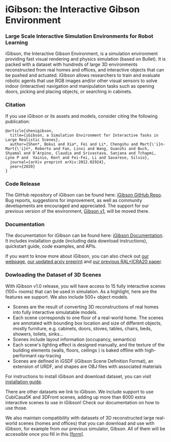 #  iGibson: the Interactive Gibson Environment

### Large Scale Interactive Simulation Environments for Robot Learning

iGibson, the Interactive Gibson Environment, is a simulation environment providing fast visual rendering and physics simulation (based on Bullet). It is packed with a dataset with hundreds of large 3D environments reconstructed from real homes and offices, and interactive objects that can be pushed and actuated. iGibson allows researchers to train and evaluate robotic agents that use RGB images and/or other visual sensors to solve indoor (interactive) navigation and manipulation tasks such as opening doors, picking and placing objects, or searching in cabinets.


### Citation
If you use iGibson or its assets and models, consider citing the following publication:

```
@article{shenigibson,
  title={iGibson, a Simulation Environment for Interactive Tasks in Large Realistic Scenes},
  author={Shen*, Bokui and Xia*, Fei and Li*, Chengshu and Mart{\'i}n-Mart{\'i}n*, Roberto and Fan, Linxi and Wang, Guanzhi and Buch, Shyamal and D’Arpino, Claudia and Srivastava, Sanjana and Tchapmi, Lyne P and  Vainio, Kent and Fei-Fei, Li and Savarese, Silvio},
  journal={arXiv preprint arXiv:2012.02924},
  year={2020}
}
```

### Code Release
The GitHub repository of iGibson can be found here: [iGibson GitHub Repo](https://github.com/StanfordVL/iGibson). Bug reports, suggestions for improvement, as well as community developments are encouraged and appreciated. The support for our previous version of the environment, [Gibson v1](http://github.com/StanfordVL/GibsonEnv/), will be moved there.


### Documentation
The documentation for iGibson can be found here: [iGibson Documentation](http://svl.stanford.edu/igibson/docs/). It includes installation guide (including data download instructions), quickstart guide, code examples, and APIs.

If you want to know more about iGibson, you can also check out [our webpage](http://svl.stanford.edu/igibson),  [our
 updated arxiv preprint](https://arxiv.org/abs/2012.02924) and [our previous RAL+ICRA20 paper](https://arxiv.org/abs/1910.14442).

### Dowloading the Dataset of 3D Scenes

With iGibson v1.0 release, you will have access to 15 fully interactive scenes (100+ rooms) that can be
 used in simulation. As a highlight, here
 are the features we support. We also include 500+ object models.  

- Scenes are the
 result of converting 3D reconstructions of real homes into fully interactive simulatable models.
- Each scene corresponds to one floor of a real-world home.
The scenes are annotated with bounding box location and size of different objects, mostly furniture, e.g. cabinets, doors, stoves, tables, chairs, beds, showers, toilets, sinks...
- Scenes include layout information (occupancy, semantics)
- Each scene's lighting effect is designed manually, and the texture of the building elements (walls, floors, ceilings
) is baked offline with high-performant ray-tracing
- Scenes are defined in iGSDF (iGibson Scene Definition Format), an extension of URDF, and shapes are OBJ files with
 associated materials
 
For instructions to install iGibson and download dataset, you can visit [installation guide](http://svl.stanford.edu/igibson/docs/installation.html).

There are other datasets we link to iGibson. We include support to use CubiCasa5K and 3DFront scenes, adding up more than 8000 extra interactive scenes to use in iGibson! Check our documentation on how to use those.

We also maintain compatibility with datasets of 3D reconstructed large real-world scenes (homes and offices) that you can download and use with iGibson, for example from our previous simulator, Gibson. All of them will be accessible once you fill in this <a href="https://forms.gle/36TW9uVpjrE1Mkf9A" target="_blank">[form]</a>.
